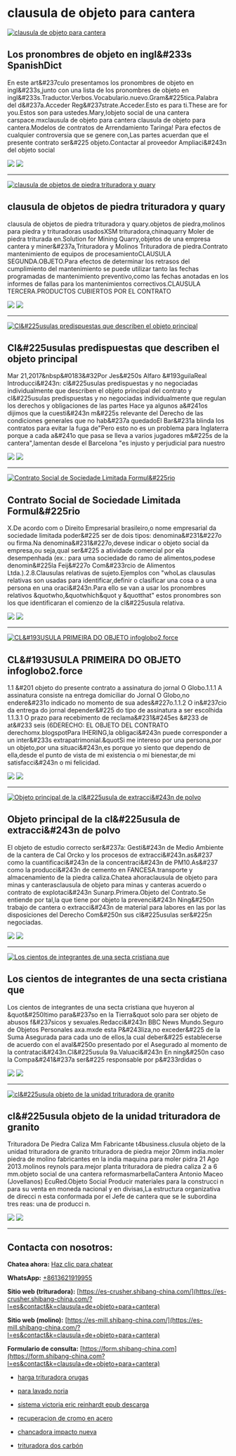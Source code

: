 # clausula de objeto para cantera

<a href="https://swt.shibang-china.com/?l=es&img&k=clausula+de+objeto+para+cantera" target="_blank">![clausula de objeto para cantera](http://static.shibang-china.com/all-800x300/456.jpg)</a>

## Los pronombres de objeto en ingl&#233s SpanishDict
En este art&#237culo presentamos los pronombres de objeto en ingl&#233s,junto con una lista de los pronombres de objeto en ingl&#233s.Traductor.Verbos.Vocabulario.nuevo.Gram&#225tica.Palabra del d&#237a.Acceder Reg&#237strate.Acceder.Esto es para ti.These are for you.Estos son para ustedes.Mary,Iobjeto social de una cantera carspace.mxclausula de objeto para cantera clausula de objeto para cantera.Modelos de contratos de Arrendamiento Taringa! Para efectos de cualquier controversia que se genere con,Las partes acuerdan que el presente contrato ser&#225 objeto.Contactar al proveedor Ampliaci&#243n del objeto social


<a href="https://whatsapp.shibangsoft.com/WhatsApp.php" target="_blank" title="WhatsApp">![](http://static.shibang-china.com/icon/whatsapp.png)</a> <a href="https://swt.shibang-china.com/?l=es&icon&k=clausula+de+objeto+para+cantera" target="_blank">![](http://static.shibang-china.com/icon/chat-es.png)</a>

---

<a href="https://swt.shibang-china.com/?l=es&img&k=clausula+de+objeto+para+cantera" target="_blank">![clausula de objetos de piedra trituradora y quary](http://static.shibang-china.com/all-800x300/1315.jpg)</a>

## clausula de objetos de piedra trituradora y quary
clausula de objetos de piedra trituradora y quary.objetos de piedra,molinos para piedra y trituradoras usadosXSM trituradora,chinaquarry Moler de piedra triturada en.Solution for Mining Quarry,objetos de una empresa cantera y miner&#237a,Trituradora y Molinos Trituradora de piedra.Contrato mantenimiento de equipos de procesamientoCLAUSULA SEGUNDA.OBJETO.Para efectos de determinar los retrasos del cumplimiento del mantenimiento se puede utilizar tanto las fechas programadas de mantenimiento preventivo,como las fechas anotadas en los informes de fallas para los mantenimientos correctivos.CLAUSULA TERCERA.PRODUCTOS CUBIERTOS POR EL CONTRATO


<a href="https://whatsapp.shibangsoft.com/WhatsApp.php" target="_blank" title="WhatsApp">![](http://static.shibang-china.com/icon/whatsapp.png)</a> <a href="https://swt.shibang-china.com/?l=es&icon&k=clausula+de+objeto+para+cantera" target="_blank">![](http://static.shibang-china.com/icon/chat-es.png)</a>

---

<a href="https://swt.shibang-china.com/?l=es&img&k=clausula+de+objeto+para+cantera" target="_blank">![Cl&#225usulas predispuestas que describen el objeto principal](http://static.shibang-china.com/all-800x300/295.jpg)</a>

## Cl&#225usulas predispuestas que describen el objeto principal
Mar 21,2017&nbsp&#0183&#32Por Jes&#250s Alfaro &#193guilaReal Introducci&#243n: cl&#225usulas predispuestas y no negociadas individualmente que describen el objeto principal del contrato y cl&#225usulas predispuestas y no negociadas individualmente que regulan los derechos y obligaciones de las partes Hace ya algunos a&#241os dijimos que la cuesti&#243n m&#225s relevante del Derecho de las condiciones generales que no hab&#237a quedadoEl Bar&#231a blinda los contratos para evitar la fuga de"Pero esto no es un problema para Inglaterra porque a cada a&#241o que pasa se lleva a varios jugadores m&#225s de la cantera",lamentan desde el Barcelona "es injusto y perjudicial para nuestro


<a href="https://whatsapp.shibangsoft.com/WhatsApp.php" target="_blank" title="WhatsApp">![](http://static.shibang-china.com/icon/whatsapp.png)</a> <a href="https://swt.shibang-china.com/?l=es&icon&k=clausula+de+objeto+para+cantera" target="_blank">![](http://static.shibang-china.com/icon/chat-es.png)</a>

---

<a href="https://swt.shibang-china.com/?l=es&img&k=clausula+de+objeto+para+cantera" target="_blank">![Contrato Social de Sociedade Limitada Formul&#225rio](http://static.shibang-china.com/all-800x300/1513.jpg)</a>

## Contrato Social de Sociedade Limitada Formul&#225rio
X.De acordo com o Direito Empresarial brasileiro,o nome empresarial da sociedade limitada poder&#225 ser de dois tipos: denomina&#231&#227o ou firma.Na denomina&#231&#227o,devese indicar o objeto social da empresa,ou seja,qual ser&#225 a atividade comercial por ela desempenhada (ex.: para uma sociedade do ramo de alimentos,podese denomin&#225la Feij&#227o Com&#233rcio de Alimentos Ltda.).2.8.Clausulas relativas de sujeto.Ejemplos con "whoLas clausulas relativas son usadas para identificar,definir o clasificar una cosa o a una persona en una oraci&#243n.Para ello se van a usar los pronombres relativos &quotwho,&quotwhich&quot y &quotthat" estos pronombres son los que identificaran el comienzo de la cl&#225usula relativa.


<a href="https://whatsapp.shibangsoft.com/WhatsApp.php" target="_blank" title="WhatsApp">![](http://static.shibang-china.com/icon/whatsapp.png)</a> <a href="https://swt.shibang-china.com/?l=es&icon&k=clausula+de+objeto+para+cantera" target="_blank">![](http://static.shibang-china.com/icon/chat-es.png)</a>

---

<a href="https://swt.shibang-china.com/?l=es&img&k=clausula+de+objeto+para+cantera" target="_blank">![CL&#193USULA PRIMEIRA DO OBJETO infoglobo2.force](http://static.shibang-china.com/all-800x300/1288.jpg)</a>

## CL&#193USULA PRIMEIRA DO OBJETO infoglobo2.force
1.1 &#201 objeto do presente contrato a assinatura do jornal O Globo.1.1.1 A assinatura consiste na entrega domiciliar do Jornal O Globo,no endere&#231o indicado no momento de sua ades&#227o.1.1.2 O in&#237cio da entrega do jornal depender&#225 do tipo de assinatura a ser escolhida 1.1.3.1 O prazo para recebimento de reclama&#231&#245es &#233 de at&#233 seis (6DERECHO: EL OBJETO DEL CONTRATO derechomx.blogspotPara IHERING,la obligaci&#243n puede corresponder a un inter&#233s extrapatrimonial.&quotSi me intereso por una persona,por un objeto,por una situaci&#243n,es porque yo siento que dependo de ella,desde el punto de vista de mi existencia o mi bienestar,de mi satisfacci&#243n o mi felicidad.


<a href="https://whatsapp.shibangsoft.com/WhatsApp.php" target="_blank" title="WhatsApp">![](http://static.shibang-china.com/icon/whatsapp.png)</a> <a href="https://swt.shibang-china.com/?l=es&icon&k=clausula+de+objeto+para+cantera" target="_blank">![](http://static.shibang-china.com/icon/chat-es.png)</a>

---

<a href="https://swt.shibang-china.com/?l=es&img&k=clausula+de+objeto+para+cantera" target="_blank">![Objeto principal de la cl&#225usula de extracci&#243n de polvo](http://static.shibang-china.com/all-800x300/1503.jpg)</a>

## Objeto principal de la cl&#225usula de extracci&#243n de polvo
El objeto de estudio correcto ser&#237a: Gesti&#243n de Medio Ambiente de la cantera de Cal Orcko y los procesos de extracci&#243n.as&#237 como la cuantificaci&#243n de la concentraci&#243n de PM10.As&#237 como la producci&#243n de cemento en FANCESA.transporte y almacenamiento de la piedra caliza.Chatea ahoraclausula de objeto para minas y canterasclausula de objeto para minas y canteras acuerdo o contrato de explotaci&#243n Sunarp.Primera.Objeto del Contrato.Se entiende por tal,la que tiene por objeto la prevenci&#243n Ning&#250n trabajo de cantera o extracci&#243n de material para labores en las por las disposiciones del Derecho Com&#250n sus cl&#225usulas ser&#225n negociadas.


<a href="https://whatsapp.shibangsoft.com/WhatsApp.php" target="_blank" title="WhatsApp">![](http://static.shibang-china.com/icon/whatsapp.png)</a> <a href="https://swt.shibang-china.com/?l=es&icon&k=clausula+de+objeto+para+cantera" target="_blank">![](http://static.shibang-china.com/icon/chat-es.png)</a>

---

<a href="https://swt.shibang-china.com/?l=es&img&k=clausula+de+objeto+para+cantera" target="_blank">![Los cientos de integrantes de una secta cristiana que](http://static.shibang-china.com/all-800x300/1324.jpg)</a>

## Los cientos de integrantes de una secta cristiana que
Los cientos de integrantes de una secta cristiana que huyeron al &quot&#250ltimo para&#237so en la Tierra&quot solo para ser objeto de abusos f&#237sicos y sexuales.Redacci&#243n BBC News Mundo.Seguro de Objetos Personales axa.mxde esta P&#243liza,no exceder&#225 de la Suma Asegurada para cada uno de ellos,la cual deber&#225 establecerse de acuerdo con el aval&#250o presentado por el Asegurado al momento de la contrataci&#243n.Cl&#225usula 9a.Valuaci&#243n En ning&#250n caso la Compa&#241&#237a ser&#225 responsable por p&#233rdidas o


<a href="https://whatsapp.shibangsoft.com/WhatsApp.php" target="_blank" title="WhatsApp">![](http://static.shibang-china.com/icon/whatsapp.png)</a> <a href="https://swt.shibang-china.com/?l=es&icon&k=clausula+de+objeto+para+cantera" target="_blank">![](http://static.shibang-china.com/icon/chat-es.png)</a>

---

<a href="https://swt.shibang-china.com/?l=es&img&k=clausula+de+objeto+para+cantera" target="_blank">![cl&#225usula objeto de la unidad trituradora de granito](http://static.shibang-china.com/all-800x300/197.jpg)</a>

## cl&#225usula objeto de la unidad trituradora de granito
Trituradora De Piedra Caliza Mm Fabricante t4business.clusula objeto de la unidad trituradora de granito trituradora de piedra mejor 20mm india.moler piedra de molino fabricantes en la india maquina para moler pidra 21 Ago 2013.molinos reynols para.mejor planta trituradora de piedra caliza 2 a 6 mm.objeto social de una cantera reformasmarbellaCantera Antonio Maceo (Jovellanos) EcuRed.Objeto Social Producir materiales para la construcci n para su venta en moneda nacional y en divisas,La estructura organizativa de direcci n esta conformada por el Jefe de cantera que se le subordina tres reas: una de producci n.


<a href="https://whatsapp.shibangsoft.com/WhatsApp.php" target="_blank" title="WhatsApp">![](http://static.shibang-china.com/icon/whatsapp.png)</a> <a href="https://swt.shibang-china.com/?l=es&icon&k=clausula+de+objeto+para+cantera" target="_blank">![](http://static.shibang-china.com/icon/chat-es.png)</a>

---
## Contacta con nosotros:

**Chatea ahora:** [Haz clic para chatear](https://swt.shibang-china.com?l=es&contact&k=clausula+de+objeto+para+cantera)

**WhatsApp:**  [+8613621919955](https://whatsapp.shibangsoft.com/WhatsApp.php)

**Sitio web (trituradora):** [https://es-crusher.shibang-china.com/](https://es-crusher.shibang-china.com/?l=es&contact&k=clausula+de+objeto+para+cantera)

**Sitio web (molino):** [https://es-mill.shibang-china.com/](https://es-mill.shibang-china.com/?l=es&contact&k=clausula+de+objeto+para+cantera)

**Formulario de consulta:** [https://form.shibang-china.com](https://form.shibang-china.com?l=es&contact&k=clausula+de+objeto+para+cantera)

* [harga trituradora orugas](../70/harga%20trituradora%20orugas.md)

* [para lavado noria](../70/para%20lavado%20noria.md)

* [sistema victoria eric reinhardt epub descarga](../79/sistema%20victoria%20eric%20reinhardt%20epub%20descarga.md)

* [recuperacion de cromo en acero](../67/recuperacion%20de%20cromo%20en%20acero.md)

* [chancadora impacto nueva](../73/chancadora%20impacto%20nueva.md)

* [trituradora dos carbón](../74/trituradora%20dos%20carb%C3%B3n.md)